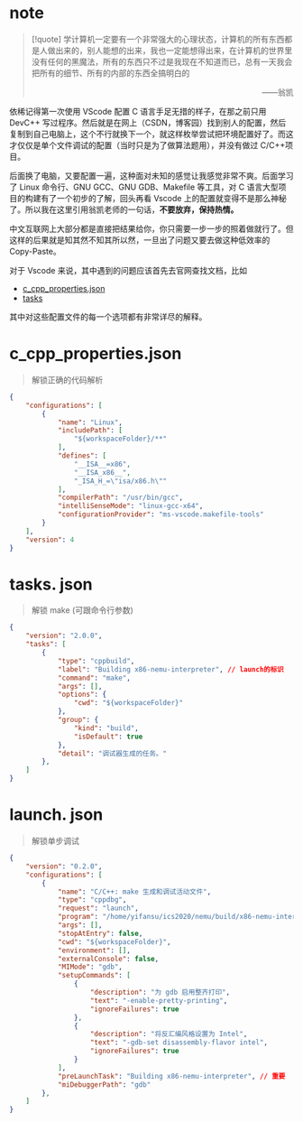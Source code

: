# note

>[!quote] 
>学计算机一定要有一个非常强大的心理状态，计算机的所有东西都是人做出来的，别人能想的出来，我也一定能想得出来，在计算机的世界里没有任何的黑魔法，所有的东西只不过是我现在不知道而已，总有一天我会把所有的细节、所有的内部的东西全搞明白的
> <p align="right">——翁凯</p>

依稀记得第一次使用 VScode 配置 C 语言手足无措的样子，在那之前只用 DevC++ 写过程序。然后就是在网上（CSDN，博客园）找到别人的配置，然后复制到自己电脑上，这个不行就换下一个，就这样枚举尝试把环境配置好了。而这才仅仅是单个文件调试的配置（当时只是为了做算法题用），并没有做过 C/C++项目。

后面换了电脑，又要配置一遍，这种面对未知的感觉让我感觉非常不爽。后面学习了 Linux 命令行、GNU GCC、GNU GDB、Makefile 等工具，对 C 语言大型项目的构建有了一个初步的了解，回头再看 Vscode 上的配置就变得不是那么神秘了。所以我在这里引用翁凯老师的一句话，**不要放弃，保持热情。**

中文互联网上大部分都是直接把结果给你，你只需要一步一步的照着做就行了。但这样的后果就是知其然不知其所以然，一旦出了问题又要去做这种低效率的 Copy-Paste。

对于 Vscode 来说，其中遇到的问题应该首先去官网查找文档，比如

- [c_cpp_properties.json](https://code.visualstudio.com/docs/cpp/c-cpp-properties-schema-reference)
- [tasks](https://code.visualstudio.com/docs/editor/tasks)

其中对这些配置文件的每一个选项都有非常详尽的解释。


# c_cpp_properties.json

>解锁正确的代码解析

```json
{
    "configurations": [
        {
            "name": "Linux",
            "includePath": [
                "${workspaceFolder}/**"
            ],
            "defines": [
                "__ISA__=x86",
                "__ISA_x86__",
                "_ISA_H_=\"isa/x86.h\""
            ],
            "compilerPath": "/usr/bin/gcc",
            "intelliSenseMode": "linux-gcc-x64",
            "configurationProvider": "ms-vscode.makefile-tools"
        }
    ],
    "version": 4
}
```

# tasks. json

>解锁 make (可跟命令行参数)


```json
{
    "version": "2.0.0",
    "tasks": [
        {
            "type": "cppbuild",
            "label": "Building x86-nemu-interpreter", // launch的标识
            "command": "make",
            "args": [],
            "options": {
                "cwd": "${workspaceFolder}"
            },
            "group": {
                "kind": "build",
                "isDefault": true
            },
            "detail": "调试器生成的任务。"
        },
    ]
}
```

# launch. json

>解锁单步调试

```json
{
    "version": "0.2.0",
    "configurations": [
        {
            "name": "C/C++: make 生成和调试活动文件",
            "type": "cppdbg",
            "request": "launch",
            "program": "/home/yifansu/ics2020/nemu/build/x86-nemu-interpreter",
            "args": [],
            "stopAtEntry": false,
            "cwd": "${workspaceFolder}",
            "environment": [],
            "externalConsole": false,
            "MIMode": "gdb",
            "setupCommands": [
                {
                    "description": "为 gdb 启用整齐打印",
                    "text": "-enable-pretty-printing",
                    "ignoreFailures": true
                },
                {
                    "description": "将反汇编风格设置为 Intel",
                    "text": "-gdb-set disassembly-flavor intel",
                    "ignoreFailures": true
                }
            ],
            "preLaunchTask": "Building x86-nemu-interpreter", // 重要
            "miDebuggerPath": "gdb"
        },
    ]
}
```
